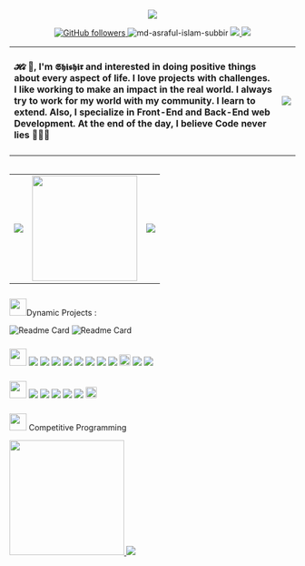 
<br>
<p align="center"> 
<img src="https://i.postimg.cc/SKMwm7QV/meatbusters-bold-removebg-preview.png"  />

</p>
<p align="center"> 
<a href="https://github.com/Engg-Shishir?tab=followers" >
    <img alt="GitHub followers" src="https://img.shields.io/github/followers/Engg-Shishir?color=green&logo=github">
</a>
<img src="https://komarev.com/ghpvc/?username=Engg-Shishir&label=Profile%20views&color=0e75b6&style=flat" alt="md-asraful-islam-subbir" /> 
<a href="https://codeforces.com/profile/The-Silencer">
    <img height="" src="https://raw.githubusercontent.com/Engg-Shishir/Cf-Stauts/8e8a0a20d54e20686677929666eca8ac03dd35c3/output/max_rating.svg" />
</a>
<a href="https://codeforces.com/profile/The-Silencer">
    <img height="" src="https://img.shields.io/badge/dynamic/json?style=flat&labelColor=black&color=%23ffa116&label=Solved&query=solved&url=https%3A%2F%2Fleetcode-badge.vercel.app%2Fapi%2Fusers%2Fengg-shishir&logo=leetcode&logoColor=yellow" />
</a>
</p>



<table>
<tr>
<td>
<h4>𝓗𝓲 👋, I'm 𝕾𝖍𝖎𝖘𝖍𝖎𝖗 and interested in doing positive things about every aspect of life. I love projects with challenges. I like working to make an impact in the real world. I always try to work for my world with my community. I learn to extend. Also, I specialize in Front-End and Back-End web Development. At the end of the day, I believe Code never lies 🏃🏾‍♂️</h4>
</td>
<td>
<img  src="https://shishircv.netlify.app/Asset/image/msb.png" />
</td>  
</tr>
<table>

  
  
<table>
<tr>
<td>
<img src="https://github-readme-stats.vercel.app/api?username=Engg-Shishir&show_icons=true&include_all_commits=true&theme=monokai&hide_border=true&count_private=true" />
</td>
<td><img  src="https://i.postimg.cc/JzVZbwH5/oie-21201818n9-QK4-Rk-C-1.gif" height="185px" /></td>
<td>
<img  src="https://github-readme-stats.vercel.app/api/top-langs/?username=Engg-Shishir&theme=monokai&hide_border=true" />
</td>  
</tr>
<table>

<img src="https://media.giphy.com/media/iY8CRBdQXODJSCERIr/giphy.gif" width="30px" style="margin-top:10px;">Dynamic Projects :

![Readme Card](https://github-readme-stats.vercel.app/api/pin/?username=Engg-Shishir&repo=The-Silencer&show_icons=true&theme=onedark&hide_border=true)
![Readme Card](https://github-readme-stats.vercel.app/api/pin/?username=Engg-Shishir&repo=Resume-Builder&show_icons=true&theme=onedark&hide_border=true)

<p align="left">
<img src="https://media.giphy.com/media/iY8CRBdQXODJSCERIr/giphy.gif" width="30px" style="margin-top:10px;">
<img src="https://shishircv.netlify.app/Asset/lang/c++.svg"/>
<img src="https://shishircv.netlify.app/Asset/lang/java.svg"/>
<img src="https://shishircv.netlify.app/Asset/lang/js.svg"/>
<img src="https://shishircv.netlify.app/Asset/lang/php.svg"/>
<img src="https://shishircv.netlify.app/Asset/lang/nodejs.svg"/>
<img src="https://shishircv.netlify.app/Asset/lang/react.svg"/>
<img src="https://shishircv.netlify.app/Asset/lang/python.svg"/>
<img src="https://shishircv.netlify.app/Asset/lang/mysql.svg"/>
<img style="height:20px; border-radius:2px" src="https://img.shields.io/badge/json%20web%20tokens-323330?style=for-the-badge&logo=json-web-tokens&logoColor=pink"/>
<img src="https://shishircv.netlify.app/Asset/lang/mongo.svg"/>
<img src="https://shishircv.netlify.app/Asset/lang/bootstrap.svg"/>

</p>


<p align="left">
<img src="https://media.giphy.com/media/iY8CRBdQXODJSCERIr/giphy.gif" width="30px" style="margin-top:10px;">
<img src="https://shishircv.netlify.app/Asset/tools/vscode.svg"/>
<img src="https://shishircv.netlify.app/Asset/tools/git.svg"/>
<img src="https://shishircv.netlify.app/Asset/tools/githubdesktop.svg"/>
<img src="https://shishircv.netlify.app/Asset/tools/postman.svg"/>
<img src="https://shishircv.netlify.app/Asset/tools/obs.svg"/>
<img style="height:20px; border-radius:2px" src="https://img.shields.io/badge/Figma-F24E1E?style=for-the-badge&logo=figma&logoColor=white"/>
</p>

<img src="https://media.giphy.com/media/iY8CRBdQXODJSCERIr/giphy.gif" width="30px" style="margin-top:10px;"> Competitive Programming
<p align="left">
<a href="https://codeforces.com/profile/The-Silencer">
<img height="202px" src="https://raw.githubusercontent.com/Engg-Shishir/Cf-Stauts/8e8a0a20d54e20686677929666eca8ac03dd35c3/output/light_card.svg" /></a><a href="https://leetcode.com/engg-shishir/">
<img src="https://leetcard.jacoblin.cool/engg-shishir?theme=light&font=Karma&ext=contest" /></a>

</p>
